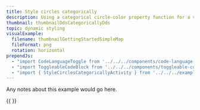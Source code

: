 ```yaml
---
title: Style circles categorically
description: Using a categorical circle-color property function for a visualization.
thumbnail: thumbnailDdsCategoricallyDds
topic: dynamic styling
visualExample:
  filename: thumbnailGettingStartedSimpleMap
  fileFormat: png
  rotation: horizontal
prependJs:
  - "import CodeLanguageToggle from '../../../components/code-language-toggle'"
  - "import ToggleableCodeBlock from '../../../components/toggleable-code-block'"
  - "import { StyleCirclesCategoricallyActivity } from '../../../example-code/StyleCirclesCategoricallyActivity.js'"
---
```


Any notes about this example would go here. 

{{
  <CodeLanguageToggle />
  <ToggleableCodeBlock 
    codeSnippet={StyleCirclesCategoricallyActivity}
  />
}}
